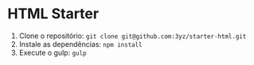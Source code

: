 # HTML Starter

1. Clone o repositório: `git clone git@github.com:3yz/starter-html.git`
2. Instale as dependências: `npm install`
3. Execute o gulp: `gulp`